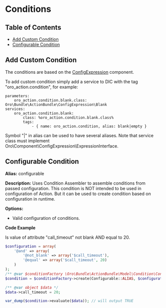 Conditions
==========

Table of Contents
-----------------
 - [Add Custom Condition](#add-custom-condition)
 - [Configurable Condition](#configurable-condition)

Add Custom Condition
-------------------------
The conditions are based on the [ConfigExpression](/src/Oro/Component/ConfigExpression/README.md) component.

To add custom condition simply add a service to DIC with the tag "oro_action.condition", for example:

```
parameters:
    oro_action.condition.blank.class: Oro\Bundle\ActionBundle\ConfigExpression\Blank
services:
    oro_action.condition.blank:
        class: %oro_action.condition.blank.class%
        tags:
            - { name: oro_action.condition, alias: blank|empty }
```

Symbol "|" in alias can be used to have several aliases. Note that service class must implement
Oro\Component\ConfigExpression\ExpressionInterface.

Configurable Condition
----------------------

**Alias:** configurable

**Description:** Uses Condition Assembler to assemble conditions from passed configuration.
This condition is NOT intended to be used in configuration of Action.
But it can be used to create condition based on configuration in runtime.

**Options:**
 - Valid configuration of conditions.

**Code Example**

Is value of attribute "call_timeout" not blank AND equal to 20.
```php
$configuration = array(
    '@and' => array(
        '@not_blank' => array('$call_timeout'),
        '@equal' => array('$call_timeout', 20)
    )
);
/** @var $conditionFactory \Oro\Bundle\ActionBundle\Model\Condition\ConditionFactory */
$condition = $conditionFactory->create(Configurable::ALIAS, $configuration);

/** @var object $data */
$data->call_timeout = 20;

var_dump($condition->evaluate($data)); // will output TRUE
```
